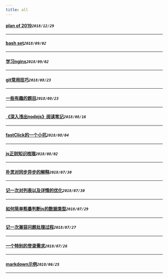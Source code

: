 ```yaml
---
title: all
---
```

 #### [plan of 2019](/blog/2018/1229_planfor2019.md)_`2018/12/29`_
*****
 #### [bash set](/blog/2018/0902_bashset.md)_`2018/09/02`_
*****
 #### [学习nginx](/blog/2018/0902_nginxNote.md)_`2018/09/02`_
*****
 #### [git常用技巧](/blog/2018/0823_gitSkill.md)_`2018/08/23`_
*****
 #### [一些有趣的题目](/blog/2018/0823_qs.md)_`2018/08/23`_
*****
 #### [《深入浅出nodejs》阅读笔记](/blog/2018/0816_nodejsStudyNote.md)_`2018/08/16`_
*****
 #### [fastClick的一个小坑](/blog/2018/0804_fastclick.md)_`2018/08/04`_
*****
 #### [js正则知识梳理](/blog/2018/0802_regExpCombing.md)_`2018/08/02`_
*****
 #### [朴灵对同步异步的解释](/blog/2018/0730_jsRunRule.md)_`2018/07/30`_
*****
 #### [记一次对列表以及详情的优化](/blog/2018/0730_optimizationListDetail.md)_`2018/07/30`_
*****
 #### [如何简单粗暴判断js的数据类型](/blog/2018/0729_judgeDataType.md)_`2018/07/29`_
*****
 #### [记一次兼容问题处理过程](/blog/2018/0727_npmCompatibleBug.md)_`2018/07/27`_
*****
 #### [一个特别的登录需求](/blog/2018/0726_login.md)_`2018/07/26`_
*****
 #### [markdown示例](/blog/2018/0625_markDownExample.md)_`2018/06/25`_
*****